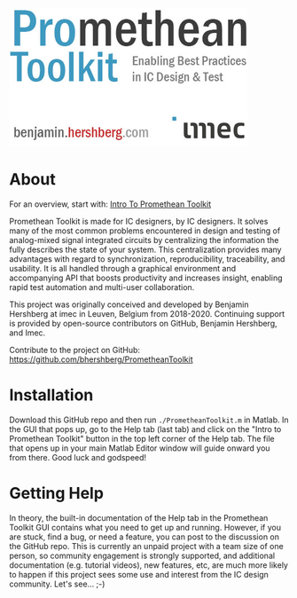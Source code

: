 ![Promethean Toolkit: Enabling Best Practices in IC Design & Test](core/common/logo_white.jpg?raw=true "Title")

# About
For an overview, start with: [Intro To Promethean Toolkit](help/introToPrometheanToolkit_Presentation.pdf)

Promethean Toolkit is made for IC designers, by IC designers. It solves many of the most common problems encountered in design and testing of analog-mixed signal integrated circuits by centralizing the information the fully describes the state of your system. This centralization provides many advantages with regard to synchronization, reproducibility, traceability, and usability. It is all handled through a graphical environment and accompanying API that boosts productivity and increases insight, enabling rapid test automation and multi-user collaboration.

This project was originally conceived and developed by Benjamin Hershberg at imec in Leuven, Belgium from 2018-2020. Continuing support is provided by open-source contributors on GitHub, Benjamin Hershberg, and Imec.

Contribute to the project on GitHub: https://github.com/bhershberg/PrometheanToolkit


# Installation
Download this GitHub repo and then run `./PrometheanToolkit.m` in Matlab. In the GUI that pops up, go to the Help tab (last tab) and click on the "Intro to Promethean Toolkit" button in the top left corner of the Help tab. The file that opens up in your main Matlab Editor window will guide onward you from there. Good luck and godspeed!

# Getting Help
In theory, the built-in documentation of the Help tab in the Promethean Toolkit GUI contains what you need to get up and running. However, if you are stuck, find a bug, or need a feature, you can post to the discussion on the GitHub repo. This is currently an unpaid project with a team size of one person, so community engagement is strongly supported, and additional documentation (e.g. tutorial videos), new features, etc, are much more likely to happen if this project sees some use and interest from the IC design community. Let's see... ;-)
